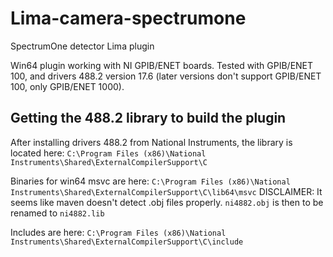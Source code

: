 # Lima-camera-spectrumone
SpectrumOne detector Lima plugin

Win64 plugin working with NI GPIB/ENET boards. Tested with GPIB/ENET 100, and drivers 488.2 version 17.6 (later versions don't support GPIB/ENET 100, only GPIB/ENET 1000).

## Getting the 488.2 library to build the plugin

After installing drivers 488.2 from National Instruments, the library is located here:
`C:\Program Files (x86)\National Instruments\Shared\ExternalCompilerSupport\C`

Binaries for win64 msvc are here:
`C:\Program Files (x86)\National Instruments\Shared\ExternalCompilerSupport\C\lib64\msvc`
DISCLAIMER: It seems like maven doesn't detect .obj files properly. `ni4882.obj` is then to be renamed to `ni4882.lib`

Includes are here:
`C:\Program Files (x86)\National Instruments\Shared\ExternalCompilerSupport\C\include`
